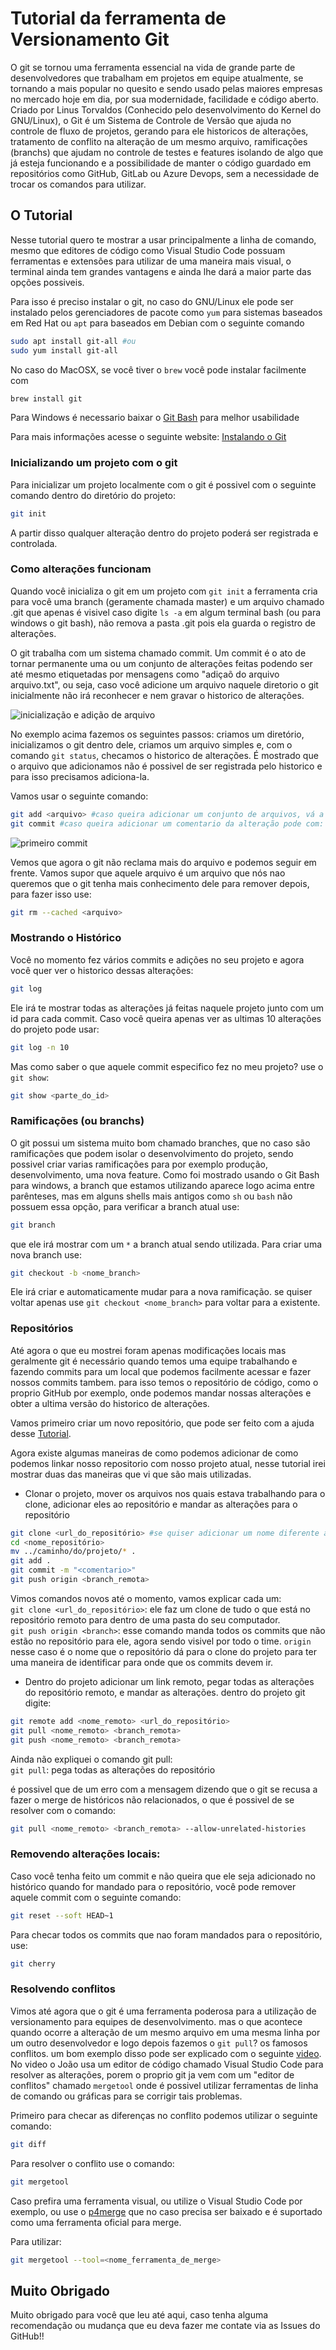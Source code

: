 # Tutorial da ferramenta de Versionamento Git

O git se tornou uma ferramenta essencial na vida de grande parte de desenvolvedores que trabalham em projetos em equipe atualmente, se tornando a mais popular no quesito e sendo usado pelas maiores empresas no mercado hoje em dia, por sua modernidade, facilidade e código aberto.
Criado por Linus Torvaldos (Conhecido pelo desenvolvimento do Kernel do GNU/Linux), o Git é um Sistema de Controle de Versão que ajuda no controle de fluxo de projetos, gerando para ele historicos de alterações, tratamento de conflito na alteração de um mesmo arquivo, ramificações (branchs) que ajudam no controle de testes e features isolando de algo que já esteja funcionando e a possibilidade de manter o código guardado em repositórios como GitHub, GitLab ou Azure Devops, sem a necessidade de trocar os comandos para utilizar.

## O Tutorial

Nesse tutorial quero te mostrar a usar principalmente a linha de comando, mesmo que editores de código como Visual Studio Code possuam ferramentas e extensões para utilizar de uma maneira mais visual, o terminal ainda tem grandes vantagens e ainda lhe dará a maior parte das opções possiveis.

Para isso é preciso instalar o git, no caso do GNU/Linux ele pode ser instalado pelos gerenciadores de pacote como `yum` para sistemas baseados em Red Hat ou `apt` para baseados em Debian com o seguinte comando 

```bash
sudo apt install git-all #ou
sudo yum install git-all
```

No caso do MacOSX, se você tiver o `brew` você pode instalar facilmente com

```bash
brew install git
```

Para Windows é necessario baixar o [Git Bash](https://git-scm.com/download/win) para melhor usabilidade

Para mais informações acesse o seguinte website: [Instalando o Git](https://git-scm.com/book/pt-br/v2/Come%C3%A7ando-Instalando-o-Git)

### Inicializando um projeto com o git

Para inicializar um projeto localmente com o git é possivel com o seguinte comando dentro do diretório do projeto:

```bash
git init
```

A partir disso qualquer alteração dentro do projeto poderá ser registrada e controlada.

### Como alterações funcionam

Quando você inicializa o git em um projeto com `git init` a ferramenta cria para você uma branch (geramente chamada master) e um arquivo chamado .git que apenas é visivel caso digite `ls -a` em algum terminal bash (ou para windows o git bash), não remova a pasta .git pois ela guarda o registro de alterações.

O git trabalha com um sistema chamado commit. Um commit é o ato de tornar permanente uma ou um conjunto de alterações feitas podendo ser até mesmo etiquetadas por mensagens como "adiçaõ do arquivo arquivo.txt", ou seja, caso você adicione um arquivo naquele diretorio o git inicialmente não irá reconhecer e nem gravar o historico de alterações.

![inicialização e adição de arquivo](https://github.com/guilhermerochas/tutorial-git-ptbr/blob/main/imgs/exemplo_init.png)

No exemplo acima fazemos os seguintes passos: criamos um diretório, inicializamos o git dentro dele, criamos um arquivo simples e, com o comando `git status`, checamos o historico de alterações. É mostrado que o arquivo que adicionamos não é possivel de ser registrada pelo historico e para isso precisamos adiciona-la.

Vamos usar o seguinte comando:

```bash
git add <arquivo> #caso queira adicionar um conjunto de arquivos, vá a raiz do projeto e digite: git add .
git commit #caso queira adicionar um comentario da alteração pode com: git commit -m "<comentario>"
```

![primeiro commit](https://github.com/guilhermerochas/tutorial-git-ptbr/blob/main/imgs/primeiro_commit.png)

Vemos que agora o git não reclama mais do arquivo e podemos seguir em frente. Vamos supor que aquele arquivo é um arquivo que nós nao queremos que o git tenha mais conhecimento dele para remover depois, para fazer isso use:

```bash
git rm --cached <arquivo>
```

### Mostrando o Histórico 

Você no momento fez vários commits e adições no seu projeto e agora você quer ver o historico dessas alterações:

```bash
git log
```

Ele irá te mostrar todas as alterações já feitas naquele projeto junto com um id para cada commit. Caso você queira apenas ver as ultimas 10 alterações do projeto pode usar:

```bash
git log -n 10
```

Mas como saber o que aquele commit especifico fez no meu projeto? use o `git show`:
```bash
git show <parte_do_id>
```

### Ramificações (ou branchs)

O git possui um sistema muito bom chamado branches, que no caso são ramificações que podem isolar o desenvolvimento do projeto, sendo possivel criar varias ramificações para por exemplo produção, desenvolvimento, uma nova feature. 
Como foi mostrado usando o Git Bash para windows, a branch que estamos utilizando aparece logo acima entre parênteses, mas em alguns shells mais antigos como `sh` ou `bash` não possuem essa opção, para verificar a branch atual use:

```bash
git branch
```

que ele irá mostrar com um `*` a branch atual sendo utilizada. Para criar uma nova branch use:

```bash
git checkout -b <nome_branch>
```

Ele irá criar e automaticamente mudar para a nova ramificação. se quiser voltar apenas use `git checkout <nome_branch>` para voltar para a existente.

### Repositórios

Até agora o que eu mostrei foram apenas modificações locais mas geralmente git é necessário quando temos uma equipe trabalhando e fazendo commits para um local que podemos facilmente acessar e fazer nossos commits tambem. para isso temos o repositório de código, como o proprio GitHub por exemplo, onde podemos mandar nossas alterações e obter a ultima versão do historico de alterações.

Vamos primeiro criar um novo repositório, que pode ser feito com a ajuda desse [Tutorial](https://docs.github.com/pt/free-pro-team@latest/github/getting-started-with-github/create-a-repo).

Agora existe algumas maneiras de como podemos adicionar de como podemos linkar nosso repositorio com nosso projeto atual, nesse tutorial irei mostrar duas das maneiras que vi que são mais utilizadas.

- Clonar o projeto, mover os arquivos nos quais estava trabalhando para o clone, adicionar eles ao repositório e mandar as alterações para o repositório

```bash
git clone <url_do_repositório> #se quiser adicionar um nome diferente á pasta criada use: git clone <url_do_repositório> <nome_pasta>
cd <nome_repositório>
mv ../caminho/do/projeto/* .
git add .
git commit -m "<comentario>"
git push origin <branch_remota>
```

Vimos comandos novos até o momento, vamos explicar cada um: </br>
`git clone <url_do_repositório>`: ele faz um clone de tudo o que está no repositório remoto para dentro de uma pasta do seu computador. </br>
`git push origin <branch>`: esse comando manda todos os commits que não estão no repositório para ele, agora sendo visivel por todo o time. `origin` nesse caso é o nome que o repositório dá para o clone do projeto para ter uma maneira de identificar para onde que os commits devem ir. </br>


- Dentro do projeto adicionar um link remoto, pegar todas as alterações do repositório remoto, e mandar as alterações. dentro do projeto git digite:

```bash
git remote add <nome_remoto> <url_do_repositório>
git pull <nome_remoto> <branch_remota>
git push <nome_remoto> <branch_remota>
```
Ainda não expliquei o comando git pull: </br>
`git pull`: pega todas as alterações do repositório </br>


é possivel que de um erro com a mensagem dizendo que o git se recusa a fazer o merge de históricos não relacionados, o que é possivel de se resolver com o comando:
```bash
git pull <nome_remoto> <branch_remota> --allow-unrelated-histories
```

### Removendo alterações locais:

Caso você tenha feito um commit e não queira que ele seja adicionado no histórico quando for mandado para o repositório, você pode remover aquele commit com o seguinte comando:
```bash
git reset --soft HEAD~1
```

Para checar todos os commits que nao foram mandados para o repositório, use:
```bash
git cherry
```

### Resolvendo conflitos

Vimos até agora que o git é uma ferramenta poderosa para a utilização de versionamento para equipes de desenvolvimento. mas o que acontece quando ocorre a alteração de um mesmo arquivo em uma mesma linha por um outro desenvolvedor e logo depois fazemos o `git pull`? os famosos conflitos. um bom exemplo disso pode ser explicado com o seguinte [video](https://www.youtube.com/watch?v=PZGJf8YPhtc).
No video o João usa um editor de código chamado Visual Studio Code para resolver as alterações, porem o proprio git ja vem com um "editor de conflitos" chamado `mergetool`
onde é possivel utilizar ferramentas de linha de comando ou gráficas para se corrigir tais problemas.

Primeiro para checar as diferenças no conflito podemos utilizar o seguinte comando:
```bash
git diff
```

Para resolver o conflito use o comando:
```bash
git mergetool 
```

Caso prefira uma ferramenta visual, ou utilize o Visual Studio Code por exemplo, ou use o [p4merge](https://www.perforce.com/downloads/visual-merge-tool) que no caso precisa ser baixado e é suportado como uma ferramenta oficial para merge.

Para utilizar:
```bash
git mergetool --tool=<nome_ferramenta_de_merge>
```

## Muito Obrigado 

Muito obrigado para você que leu até aqui, caso tenha alguma recomendação ou mudança que eu deva fazer me contate via as Issues do GitHub!!
